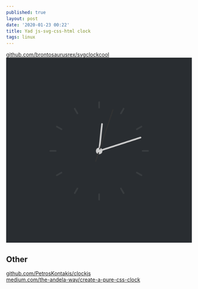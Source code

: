 ```yaml
---
published: true
layout: post
date: '2020-01-23 00:22'
title: Yad js-svg-css-html clock
tags: linux 
---
```

[github.com/brontosaurusrex/svgclockcool](https://github.com/brontosaurusrex/svgclockcool)
![](https://raw.githubusercontent.com/brontosaurusrex/svgclockcool/master/scrot.png)

## Other
[github.com/PetrosKontakis/clockjs](https://github.com/PetrosKontakis/clockjs)  
[medium.com/the-andela-way/create-a-pure-css-clock](https://medium.com/the-andela-way/create-a-pure-css-clock-with-svg-f123bcc41e46)
